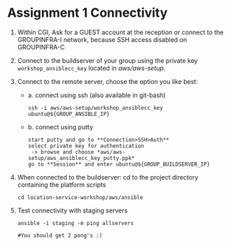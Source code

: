 # Assignment 1 Connectivity

 1. Within CGI, Ask for a GUEST account at the reception or connect to the GROUPINFRA-I network, because SSH access disabled on GROUPINFRA-C
 
 2. Connect to the buildserver of your group using the private key `workshop_ansiblecc_key` 
    located in *aws/aws-setup*.

 3. Connect to the remote server, choose the option you like best: 
 
    - a. connect using ssh (also available in git-bash)
  
          ssh -i aws/aws-setup/workshop_ansiblecc_key ubuntu@${GROUP_ANSIBLE_IP}
  
    - b. connect using putty
    
          start putty and go to **Connection>SSH>Auth**
          select private key for authentication
           -> browse and choose *aws/aws-setup/aws_ansiblecc_key_putty.ppk*
          go to **Session** and enter ubuntu@${GROUP_BUILDSERVER_IP}

 4. When connected to the buildserver: cd to the project directory containing the platform scripts 
 
        cd location-service-workshop/aws/ansible
         
 5. Test connectivity with staging servers 
 
        ansible -i staging -m ping allservers
       
        #You should get 2 pong's :)
         
